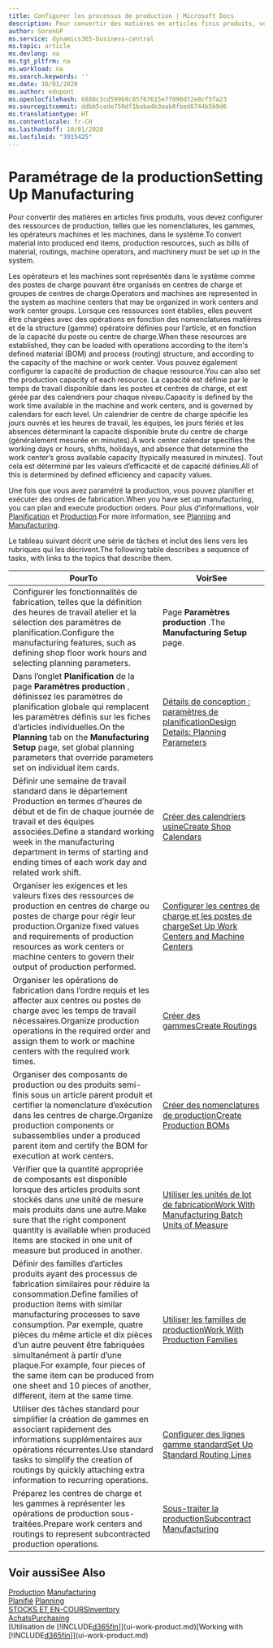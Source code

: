 ```yaml
---
title: Configurer les processus de production | Microsoft Docs
description: Pour convertir des matières en articles finis produits, vous devez configurer des ressources de production, telles que les nomenclatures, les gammes, les opérateurs machines et les machines, dans le système.
author: SorenGP
ms.service: dynamics365-business-central
ms.topic: article
ms.devlang: na
ms.tgt_pltfrm: na
ms.workload: na
ms.search.keywords: ''
ms.date: 10/01/2020
ms.author: edupont
ms.openlocfilehash: 6888c3cd599b9c85f67615e7f090d72e8cf5fa23
ms.sourcegitcommit: ddbb5cede750df1baba4b3eab8fbed6744b5b9d6
ms.translationtype: HT
ms.contentlocale: fr-CH
ms.lasthandoff: 10/01/2020
ms.locfileid: "3915425"
---
```

# <a name="setting-up-manufacturing"></a><span data-ttu-id="29b6a-103">Paramétrage de la production</span><span class="sxs-lookup"><span data-stu-id="29b6a-103">Setting Up Manufacturing</span></span>
<span data-ttu-id="29b6a-104">Pour convertir des matières en articles finis produits, vous devez configurer des ressources de production, telles que les nomenclatures, les gammes, les opérateurs machines et les machines, dans le système.</span><span class="sxs-lookup"><span data-stu-id="29b6a-104">To convert material into produced end items, production resources, such as bills of material, routings, machine operators, and machinery must be set up in the system.</span></span>

<span data-ttu-id="29b6a-105">Les opérateurs et les machines sont représentés dans le système comme des postes de charge pouvant être organisés en centres de charge et groupes de centres de charge.</span><span class="sxs-lookup"><span data-stu-id="29b6a-105">Operators and machines are represented in the system as machine centers that may be organized in work centers and work center groups.</span></span> <span data-ttu-id="29b6a-106">Lorsque ces ressources sont établies, elles peuvent être chargées avec des opérations en fonction des nomenclatures matières et de la structure (gamme) opératoire définies pour l’article, et en fonction de la capacité du poste ou centre de charge.</span><span class="sxs-lookup"><span data-stu-id="29b6a-106">When these resources are established, they can be loaded with operations according to the item's defined material (BOM) and process (routing) structure, and according to the capacity of the machine or work center.</span></span> <span data-ttu-id="29b6a-107">Vous pouvez également configurer la capacité de production de chaque ressource.</span><span class="sxs-lookup"><span data-stu-id="29b6a-107">You can also set the production capacity of each resource.</span></span> <span data-ttu-id="29b6a-108">La capacité est définie par le temps de travail disponible dans les postes et centres de charge, et est gérée par des calendriers pour chaque niveau.</span><span class="sxs-lookup"><span data-stu-id="29b6a-108">Capacity is defined by the work time available in the machine and work centers, and is governed by calendars for each level.</span></span> <span data-ttu-id="29b6a-109">Un calendrier de centre de charge spécifie les jours ouvrés et les heures de travail, les équipes, les jours fériés et les absences déterminant la capacité disponible brute du centre de charge (généralement mesurée en minutes).</span><span class="sxs-lookup"><span data-stu-id="29b6a-109">A work center calendar specifies the working days or hours, shifts, holidays, and absence that determine the work center’s gross available capacity (typically measured in minutes).</span></span> <span data-ttu-id="29b6a-110">Tout cela est déterminé par les valeurs d’efficacité et de capacité définies.</span><span class="sxs-lookup"><span data-stu-id="29b6a-110">All of this is determined by defined efficiency and capacity values.</span></span>  

<span data-ttu-id="29b6a-111">Une fois que vous avez paramétré la production, vous pouvez planifier et exécuter des ordres de fabrication.</span><span class="sxs-lookup"><span data-stu-id="29b6a-111">When you have set up manufacturing, you can plan and execute production orders.</span></span> <span data-ttu-id="29b6a-112">Pour plus d’informations, voir [Planification](production-planning.md) et [Production](production-manage-manufacturing.md).</span><span class="sxs-lookup"><span data-stu-id="29b6a-112">For more information, see [Planning](production-planning.md) and [Manufacturing](production-manage-manufacturing.md).</span></span>  



 <span data-ttu-id="29b6a-113">Le tableau suivant décrit une série de tâches et inclut des liens vers les rubriques qui les décrivent.</span><span class="sxs-lookup"><span data-stu-id="29b6a-113">The following table describes a sequence of tasks, with links to the topics that describe them.</span></span>   

|<span data-ttu-id="29b6a-114">**Pour**</span><span class="sxs-lookup"><span data-stu-id="29b6a-114">**To**</span></span>|<span data-ttu-id="29b6a-115">**Voir**</span><span class="sxs-lookup"><span data-stu-id="29b6a-115">**See**</span></span>|  
|------------|-------------|  
|<span data-ttu-id="29b6a-116">Configurer les fonctionnalités de fabrication, telles que la définition des heures de travail atelier et la sélection des paramètres de planification.</span><span class="sxs-lookup"><span data-stu-id="29b6a-116">Configure the manufacturing features, such as defining shop floor work hours and selecting planning parameters.</span></span>|<span data-ttu-id="29b6a-117">Page **Paramètres production** .</span><span class="sxs-lookup"><span data-stu-id="29b6a-117">The **Manufacturing Setup** page.</span></span>|
|<span data-ttu-id="29b6a-118">Dans l’onglet **Planification** de la page **Paramètres production** , définissez les paramètres de planification globale qui remplacent les paramètres définis sur les fiches d’articles individuelles.</span><span class="sxs-lookup"><span data-stu-id="29b6a-118">On the **Planning** tab on the **Manufacturing Setup** page, set global planning parameters that override parameters set on individual item cards.</span></span>|[<span data-ttu-id="29b6a-119">Détails de conception : paramètres de planification</span><span class="sxs-lookup"><span data-stu-id="29b6a-119">Design Details: Planning Parameters</span></span>](design-details-planning-parameters.md)|
|<span data-ttu-id="29b6a-120">Définir une semaine de travail standard dans le département Production en termes d’heures de début et de fin de chaque journée de travail et des équipes associées.</span><span class="sxs-lookup"><span data-stu-id="29b6a-120">Define a standard working week in the manufacturing department in terms of starting and ending times of each work day and related work shift.</span></span>|[<span data-ttu-id="29b6a-121">Créer des calendriers usine</span><span class="sxs-lookup"><span data-stu-id="29b6a-121">Create Shop Calendars</span></span>](production-how-to-create-work-center-calendars.md)|  
|<span data-ttu-id="29b6a-122">Organiser les exigences et les valeurs fixes des ressources de production en centres de charge ou postes de charge pour régir leur production.</span><span class="sxs-lookup"><span data-stu-id="29b6a-122">Organize fixed values and requirements of production resources as work centers or machine centers to govern their output of production performed.</span></span>|[<span data-ttu-id="29b6a-123">Configurer les centres de charge et les postes de charge</span><span class="sxs-lookup"><span data-stu-id="29b6a-123">Set Up Work Centers and Machine Centers</span></span>](production-how-to-set-up-work-and-machine-centers.md)|
|<span data-ttu-id="29b6a-124">Organiser les opérations de fabrication dans l’ordre requis et les affecter aux centres ou postes de charge avec les temps de travail nécessaires.</span><span class="sxs-lookup"><span data-stu-id="29b6a-124">Organize production operations in the required order and assign them to work or machine centers with the required work times.</span></span>|[<span data-ttu-id="29b6a-125">Créer des gammes</span><span class="sxs-lookup"><span data-stu-id="29b6a-125">Create Routings</span></span>](production-how-to-create-routings.md)|
|<span data-ttu-id="29b6a-126">Organiser des composants de production ou des produits semi-finis sous un article parent produit et certifier la nomenclature d’exécution dans les centres de charge.</span><span class="sxs-lookup"><span data-stu-id="29b6a-126">Organize production components or subassemblies under a produced parent item and certify the BOM for execution at work centers.</span></span>|[<span data-ttu-id="29b6a-127">Créer des nomenclatures de production</span><span class="sxs-lookup"><span data-stu-id="29b6a-127">Create Production BOMs</span></span>](production-how-to-create-production-boms.md)|
|<span data-ttu-id="29b6a-128">Vérifier que la quantité appropriée de composants est disponible lorsque des articles produits sont stockés dans une unité de mesure mais produits dans une autre.</span><span class="sxs-lookup"><span data-stu-id="29b6a-128">Make sure that the right component quantity is available when produced items are stocked in one unit of measure but produced in another.</span></span>|[<span data-ttu-id="29b6a-129">Utiliser les unités de lot de fabrication</span><span class="sxs-lookup"><span data-stu-id="29b6a-129">Work With Manufacturing Batch Units of Measure</span></span>](production-how-to-use-the-manufacturing-batch-unit-of-measure.md)|  
|<span data-ttu-id="29b6a-130">Définir des familles d’articles produits ayant des processus de fabrication similaires pour réduire la consommation.</span><span class="sxs-lookup"><span data-stu-id="29b6a-130">Define families of production items with similar manufacturing processes to save consumption.</span></span> <span data-ttu-id="29b6a-131">Par exemple, quatre pièces du même article et dix pièces d’un autre peuvent être fabriquées simultanément à partir d’une plaque.</span><span class="sxs-lookup"><span data-stu-id="29b6a-131">For example, four pieces of the same item can be produced from one sheet and 10 pieces of another, different, item at the same time.</span></span>|[<span data-ttu-id="29b6a-132">Utiliser les familles de production</span><span class="sxs-lookup"><span data-stu-id="29b6a-132">Work With Production Families</span></span>](production-how-work-family.md)|
|<span data-ttu-id="29b6a-133">Utiliser des tâches standard pour simplifier la création de gammes en associant rapidement des informations supplémentaires aux opérations récurrentes.</span><span class="sxs-lookup"><span data-stu-id="29b6a-133">Use standard tasks to simplify the creation of routings by quickly attaching extra information to recurring operations.</span></span>|[<span data-ttu-id="29b6a-134">Configurer des lignes gamme standard</span><span class="sxs-lookup"><span data-stu-id="29b6a-134">Set Up Standard Routing Lines</span></span>](production-how-set-up-standard-routing-lines.md)|  
|<span data-ttu-id="29b6a-135">Préparez les centres de charge et les gammes à représenter les opérations de production sous-traitées.</span><span class="sxs-lookup"><span data-stu-id="29b6a-135">Prepare work centers and routings to represent subcontracted production operations.</span></span>|[<span data-ttu-id="29b6a-136">Sous-traiter la production</span><span class="sxs-lookup"><span data-stu-id="29b6a-136">Subcontract Manufacturing</span></span>](production-how-to-subcontract-manufacturing.md)|  

## <a name="see-also"></a><span data-ttu-id="29b6a-137">Voir aussi</span><span class="sxs-lookup"><span data-stu-id="29b6a-137">See Also</span></span>
<span data-ttu-id="29b6a-138">[Production](production-manage-manufacturing.md)  </span><span class="sxs-lookup"><span data-stu-id="29b6a-138">[Manufacturing](production-manage-manufacturing.md)  </span></span>  
<span data-ttu-id="29b6a-139">[Planifié](production-planning.md) </span><span class="sxs-lookup"><span data-stu-id="29b6a-139">[Planning](production-planning.md) </span></span>  
[<span data-ttu-id="29b6a-140">STOCKS ET EN-COURS</span><span class="sxs-lookup"><span data-stu-id="29b6a-140">Inventory</span></span>](inventory-manage-inventory.md)  
[<span data-ttu-id="29b6a-141">Achats</span><span class="sxs-lookup"><span data-stu-id="29b6a-141">Purchasing</span></span>](purchasing-manage-purchasing.md)  
<span data-ttu-id="29b6a-142">[Utilisation de [!INCLUDE[d365fin](includes/d365fin_md.md)]](ui-work-product.md)</span><span class="sxs-lookup"><span data-stu-id="29b6a-142">[Working with [!INCLUDE[d365fin](includes/d365fin_md.md)]](ui-work-product.md)</span></span>
